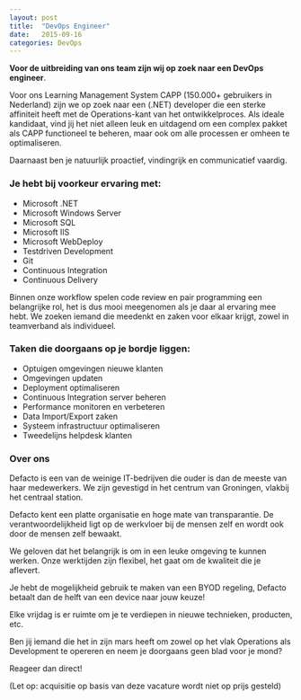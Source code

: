 ```yaml
---
layout: post
title:  "DevOps Engineer"
date:   2015-09-16
categories: DevOps
---
```

**Voor de uitbreiding van ons team zijn wij op zoek naar een DevOps engineer**.

Voor ons Learning Management System CAPP (150.000+ gebruikers in Nederland) zijn
we op zoek naar een (.NET) developer die een sterke affiniteit heeft met de
Operations-kant van het ontwikkelproces. Als ideale kandidaat, vind jij het
niet alleen leuk en uitdagend om een complex pakket als CAPP functioneel te
beheren, maar ook om alle processen er omheen te optimaliseren.

Daarnaast ben je natuurlijk proactief, vindingrijk en communicatief vaardig.

### Je hebt bij voorkeur ervaring met:

*   Microsoft .NET
*   Microsoft Windows Server
*   Microsoft SQL
*   Microsoft IIS
*   Microsoft WebDeploy
*   Testdriven Development
*   Git
*   Continuous Integration
*   Continuous Delivery

Binnen onze workflow spelen code review en pair programming een belangrijke rol,
het is dus mooi meegenomen als je daar al ervaring mee hebt. We zoeken iemand
die meedenkt en zaken voor elkaar krijgt, zowel in teamverband als individueel.

### Taken die doorgaans op je bordje liggen:

*   Optuigen omgevingen nieuwe klanten
*   Omgevingen updaten
*   Deployment optimaliseren
*   Continuous Integration server beheren
*   Performance monitoren en verbeteren
*   Data Import/Export zaken
*   Systeem infrastructuur optimaliseren
*   Tweedelijns helpdesk klanten


### Over ons

Defacto is een van de weinige IT-bedrijven die ouder is dan de meeste van haar
medewerkers. We zijn gevestigd in het centrum van Groningen, vlakbij het centraal
station.

Defacto kent een platte organisatie en hoge mate van transparantie. De
verantwoordelijkheid ligt op de werkvloer bij de mensen zelf en wordt ook door de
mensen zelf bewaakt.

We geloven dat het belangrijk is om in een leuke omgeving te kunnen werken.
Onze werktijden zijn flexibel, het gaat om de kwaliteit die je aflevert.

Je hebt de mogelijkheid gebruik te maken van een BYOD regeling, Defacto betaalt
dan de helft van een device naar jouw keuze!

Elke vrijdag is er ruimte om je te verdiepen in nieuwe technieken, producten, etc.

Ben jij iemand die het in zijn mars heeft om zowel op het vlak Operations als
Development te opereren en neem je doorgaans geen blad voor je mond?

Reageer dan direct!

(Let op: acquisitie op basis van deze vacature wordt niet op prijs gesteld)


